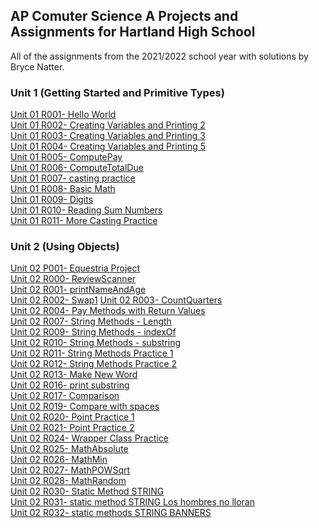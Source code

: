 ## AP Comuter Science A Projects and Assignments for Hartland High School

All of the assignments from the 2021/2022 school year with solutions by Bryce Natter.


### Unit 1 (Getting Started and Primitive Types)

[Unit 01 R001- Hello World](https://github.com/natterbr21/AP_CSA/tree/main/Unit%201/Unit%2001%20R001-%20Hello%20World)<br>
[Unit 01 R002- Creating Variables and Printing 2](https://github.com/natterbr21/AP_CSA/tree/main/Unit%201/Unit%2001%20R002-%20Creating%20Variables%20and%20Printing%202)<br>
[Unit 01 R003- Creating Variables and Printing 3](https://github.com/natterbr21/AP_CSA/tree/main/Unit%201/Unit%2001%20R003-%20Creating%20Variables%20and%20Printing%203)<br>
[Unit 01 R004- Creating Variables and Printing 5](https://github.com/natterbr21/AP_CSA/tree/main/Unit%201/Unit%2001%20R004-%20Creating%20Variables%20and%20Printing%205)<br>
[Unit 01 R005- ComputePay](https://github.com/natterbr21/AP_CSA/tree/main/Unit%201/Unit%2001%20R005-%20ComputePay)<br>
[Unit 01 R006- ComputeTotalDue](https://github.com/natterbr21/AP_CSA/tree/main/Unit%201/Unit%2001%20R006-%20ComputeTotalDue)<br>
[Unit 01 R007- casting practice](https://github.com/natterbr21/AP_CSA/tree/main/Unit%201/Unit%2001%20R007-%20casting%20practice)<br>
[Unit 01 R008- Basic Math](https://github.com/natterbr21/AP_CSA/tree/main/Unit%201/Unit%2001%20R008-%20Basic%20Math)<br>
[Unit 01 R009- Digits](https://github.com/natterbr21/AP_CSA/tree/main/Unit%201/Unit%2001%20R009-%20Digits)<br>
[Unit 01 R010- Reading Sum Numbers
](https://github.com/natterbr21/AP_CSA/tree/main/Unit%201/Unit%2001%20R010-%20Reading%20Sum%20Numbers)<br>
[Unit 01 R011- More Casting Practice](https://github.com/natterbr21/AP_CSA/tree/main/Unit%201/Unit%2001%20R011-%20More%20Casting%20Practice)


### Unit 2 (Using Objects)

[Unit 02 P001- Equestria Project](https://github.com/natterbr21/AP_CSA/tree/main/Unit%202/Unit%2002%20P001-%20Equestria%20Project)<br>
[Unit 02 R000- ReviewScanner](https://github.com/natterbr21/AP_CSA/tree/main/Unit%202/Unit%2002%20R000-%20ReviewScanner)<br>
[Unit 02 R001- printNameAndAge](https://github.com/natterbr21/AP_CSA/tree/main/Unit%202/Unit%2002%20R001-%20printNameAndAge)<br>
[Unit 02 R002- Swap1](https://github.com/natterbr21/AP_CSA/tree/main/Unit%202/Unit%2002%20R002-%20Swap1)
[Unit 02 R003- CountQuarters](https://github.com/natterbr21/AP_CSA/tree/main/Unit%202/Unit%2002%20R003-%20CountQuarters)<br>
[Unit 02 R004- Pay Methods with Return Values](https://github.com/natterbr21/AP_CSA/tree/main/Unit%202/Unit%2002%20R004-%20Pay%20Methods%20with%20Return%20Values)<br>
[Unit 02 R007- String Methods - Length](https://github.com/natterbr21/AP_CSA/tree/main/Unit%202/Unit%2002%20R007-%20String%20Methods%20-%20Length)<br>
[Unit 02 R009- String Methods - indexOf](https://github.com/natterbr21/AP_CSA/tree/main/Unit%202/Unit%2002%20R009-%20String%20Methods%20-%20indexOf)<br>
[Unit 02 R010- String Methods - substring](https://github.com/natterbr21/AP_CSA/tree/main/Unit%202/Unit%2002%20R010-%20String%20Methods%20-%20substring)<br>
[Unit 02 R011- String Methods Practice 1](https://github.com/natterbr21/AP_CSA/tree/main/Unit%202/Unit%2002%20R011-%20String%20Methods%20Practice%201)<br>
[Unit 02 R012- String Methods Practice 2](https://github.com/natterbr21/AP_CSA/tree/main/Unit%202/Unit%2002%20R012-%20String%20Methods%20Practice%202)<br>
[Unit 02 R013- Make New Word](https://github.com/natterbr21/AP_CSA/tree/main/Unit%202/Unit%2002%20R013-%20Make%20New%20Word)<br>
[Unit 02 R016- print substring](https://github.com/natterbr21/AP_CSA/tree/main/Unit%202/Unit%2002%20R016-%20print%20substring)<br>
[Unit 02 R017- Comparison](https://github.com/natterbr21/AP_CSA/tree/main/Unit%202/Unit%2002%20R017-%20Comparison)<br>
[Unit 02 R019- Compare with spaces](https://github.com/natterbr21/AP_CSA/tree/main/Unit%202/Unit%2002%20R019-%20Compare%20with%20spaces)<br>
[Unit 02 R020- Point Practice 1](https://github.com/natterbr21/AP_CSA/tree/main/Unit%202/Unit%2002%20R020-%20Point%20Practice%201)<br>
[Unit 02 R021- Point Practice 2](https://github.com/natterbr21/AP_CSA/tree/main/Unit%202/Unit%2002%20R021-%20Point%20Practice%202)<br>
[Unit 02 R024- Wrapper Class Practice](https://github.com/natterbr21/AP_CSA/tree/main/Unit%202/Unit%2002%20R024-%20Wrapper%20Class%20Practice)<br>
[Unit 02 R025- MathAbsolute](https://github.com/natterbr21/AP_CSA/tree/main/Unit%202/Unit%2002%20R025-%20MathAbsolute)<br>
[Unit 02 R026- MathMin](https://github.com/natterbr21/AP_CSA/tree/main/Unit%202/Unit%2002%20R026-%20MathMin)<br>
[Unit 02 R027- MathPOWSqrt](https://github.com/natterbr21/AP_CSA/tree/main/Unit%202/Unit%2002%20R027-%20MathPOWSqrt)<br>
[Unit 02 R028- MathRandom](https://github.com/natterbr21/AP_CSA/tree/main/Unit%202/Unit%2002%20R028-%20MathRandom)<br>
[Unit 02 R030- Static Method STRING](https://github.com/natterbr21/AP_CSA/tree/main/Unit%202/Unit%2002%20R030-%20Static%20Method%20STRING)<br>
[Unit 02 R031- static method STRING Los hombres no lloran](https://github.com/natterbr21/AP_CSA/tree/main/Unit%202/Unit%2002%20R031-%20static%20method%20STRING%20Los%20hombres%20no%20lloran)<br>
[Unit 02 R032- static methods STRING BANNERS](https://github.com/natterbr21/AP_CSA/tree/main/Unit%202/Unit%2002%20R032-%20static%20methods%20STRING%20BANNERS)<br>
